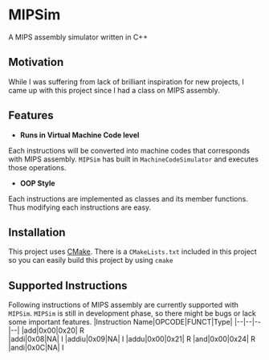 
# MIPSim
A MIPS assembly simulator written in C++

## Motivation
While I was suffering from lack of brilliant inspiration for new projects, I came up with this project since I had a class on MIPS assembly. 

## Features
- **Runs in Virtual Machine Code level**

Each instructions will be converted into machine codes that corresponds with MIPS assembly. `MIPSim` has built in `MachineCodeSimulator` and executes those operations.
- **OOP Style**

Each instructions are implemented as classes and its member functions. Thus modifying each instructions are easy.
## Installation
This project uses [CMake](https://cmake.org/). There is a `CMakeLists.txt` included in this project so you can easily build this project by using `cmake`

## Supported Instructions
Following instructions of MIPS assembly are currently supported with `MIPSim`. `MIPSim` is still in development phase, so there might be bugs or lack some important features.
|Instruction Name|OPCODE|FUNCT|Type|
|--|--|--|--|
|add|0x00|0x20| R  
|addi|0x08|NA| I 
|addiu|0x09|NA| I 
|addu|0x00|0x21| R 
|and|0x00|0x24| R 
|andi|0x0C|NA| I



